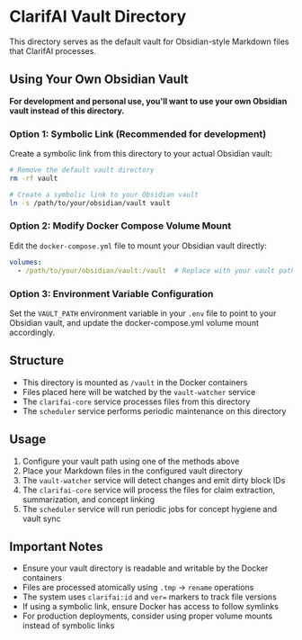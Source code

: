# ClarifAI Vault Directory

This directory serves as the default vault for Obsidian-style Markdown files that ClarifAI processes.

## Using Your Own Obsidian Vault

**For development and personal use, you'll want to use your own Obsidian vault instead of this directory.**

### Option 1: Symbolic Link (Recommended for development)
Create a symbolic link from this directory to your actual Obsidian vault:

```bash
# Remove the default vault directory
rm -rf vault

# Create a symbolic link to your Obsidian vault
ln -s /path/to/your/obsidian/vault vault
```

### Option 2: Modify Docker Compose Volume Mount
Edit the `docker-compose.yml` file to mount your Obsidian vault directly:

```yaml
volumes:
  - /path/to/your/obsidian/vault:/vault  # Replace with your vault path
```

### Option 3: Environment Variable Configuration
Set the `VAULT_PATH` environment variable in your `.env` file to point to your Obsidian vault, and update the docker-compose.yml volume mount accordingly.

## Structure

- This directory is mounted as `/vault` in the Docker containers
- Files placed here will be watched by the `vault-watcher` service
- The `clarifai-core` service processes files from this directory
- The `scheduler` service performs periodic maintenance on this directory

## Usage

1. Configure your vault path using one of the methods above
2. Place your Markdown files in the configured vault directory
3. The `vault-watcher` service will detect changes and emit dirty block IDs
4. The `clarifai-core` service will process the files for claim extraction, summarization, and concept linking
5. The `scheduler` service will run periodic jobs for concept hygiene and vault sync

## Important Notes

- Ensure your vault directory is readable and writable by the Docker containers
- Files are processed atomically using `.tmp` → `rename` operations
- The system uses `clarifai:id` and `ver=` markers to track file versions
- If using a symbolic link, ensure Docker has access to follow symlinks
- For production deployments, consider using proper volume mounts instead of symbolic links